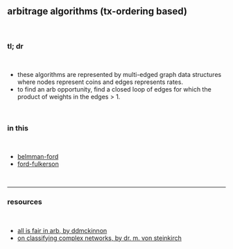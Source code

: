 ## arbitrage algorithms (tx-ordering based)

<br>

### tl; dr

<br>


* these algorithms are represented by multi-edged graph data structures where nodes represent coins and edges represents rates.
* to find an arb opportunity, find a closed loop of edges for which the product of weights in the edges > 1.

<br>

### in this

<br>

* [belmman-ford](bellmann_ford)
* [ford-fulkerson](ford_fulkerson)

<br>

---

### resources

<br>

* [all is fair in arb, by ddmckinnon](https://www.ddmckinnon.com/2022/11/27/all-is-fair-in-arb-and-mev-on-avalanche-c-chain/)
* [on classifying complex networks, by dr. m. von steinkirch](https://github.com/go-outside-labs/ml-graph-network-analyser/blob/master/final_report.pdf)
